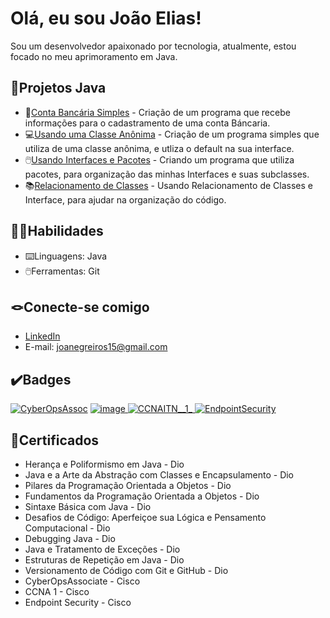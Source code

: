 # Olá, eu sou João Elias!
Sou um desenvolvedor apaixonado por tecnologia, atualmente, estou focado no meu aprimoramento em Java.

## 🔎Projetos Java

* 🏦[Conta Bancária Simples](https://github.com/640Joao/java-basico.git) - Criação de um programa que recebe informações para o cadastramento de uma conta Báncaria.
* 💻[Usando uma Classe Anônima](https://github.com/640Joao/interface-simples.git) - Criação de um programa simples que utiliza de uma classe anônima, e utliza o default na sua interface.
* 🖱️[Usando Interfaces e Pacotes](https://github.com/640Joao/atividades-java.git) - Criando um programa que utiliza pacotes, para organização das minhas Interfaces e suas subclasses.
* 📚[Relacionamento de Classes](https://github.com/640Joao/livraria.git) - Usando Relacionamento de Classes e Interface, para ajudar na organização do código.

## 💪🏼Habilidades

* ⌨️Linguagens: Java
* 🖱️Ferramentas: Git

## 🪢Conecte-se comigo

* [LinkedIn](https://www.linkedin.com/in/joão-elias-negreiros-de-souza-matos-87a598307)
* E-mail: joanegreiros15@gmail.com

## ✔️Badges

[![CyberOpsAssoc](https://github.com/user-attachments/assets/aa9a5190-386a-4ff7-9800-90f1c0bc91b3)](https://www.credly.com/badges/a992e1aa-8d70-4262-a330-ad5f44bcbd0d/public_url)
[![image](https://github.com/user-attachments/assets/818984b8-401a-4653-928a-6030f5cc6842)
](https://www.credly.com/badges/ccdbeb9e-6509-49bc-b9ad-e1fead2eb9c5/public_url)
[![CCNAITN__1_](https://github.com/user-attachments/assets/de81bd3a-5f5a-4702-bfd7-9e7883d0de95)
](https://www.credly.com/badges/1001476e-2177-4021-b6ea-d3820858b3fc/public_url)
[![EndpointSecurity](https://github.com/user-attachments/assets/e9ea223b-6d41-4998-9be4-7565583ed1f4)
](https://www.credly.com/badges/28d63bc6-a513-4534-978f-fe06f984547b/public_url)

## 🧠Certificados
* Herança e Poliformismo em Java - Dio
* Java e a Arte da Abstração com Classes e Encapsulamento - Dio
* Pilares da Programação Orientada a Objetos - Dio
* Fundamentos da Programação Orientada a Objetos - Dio
* Sintaxe Básica com Java - Dio
* Desafios de Código: Aperfeiçoe sua Lógica e Pensamento Computacional - Dio
* Debugging Java - Dio
* Java e Tratamento de Exceções - Dio
* Estruturas de Repetição em Java - Dio
* Versionamento de Código com Git e GitHub - Dio
* CyberOpsAssociate - Cisco
* CCNA 1 - Cisco
* Endpoint Security - Cisco
